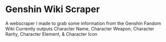 # Genshin Wiki Scraper
 A webscraper I made to grab some information from the Genshin Fandom Wiki
 Currently outputs Character Name, Character Weapon, Character Rarity, Character Element, & Character Icon
